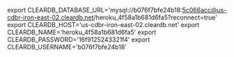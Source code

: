 export CLEARDB_DATABASE_URL='mysql://b076f7bfe24b18:5c066acc@us-cdbr-iron-east-02.cleardb.net/heroku_4f58a1b681d6fa5?reconnect=true'
export CLEARDB_HOST='us-cdbr-iron-east-02.cleardb.net'
export CLEARDB_NAME='heroku_4f58a1b681d6fa5'
export CLEARDB_PASSWORD='16f9125243321f4'
export CLEARDB_USERNAME='b076f7bfe24b18'
